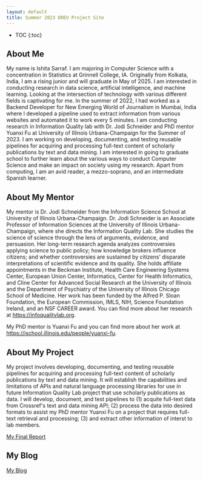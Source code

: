 ```yaml
---
layout: default
title: Summer 2023 DREU Project Site
---
```


* TOC
{:toc}

## About Me

My name is Ishita Sarraf. I am majoring in Computer Science with a concentration in Statistics at Grinnell College, IA. Originally from Kolkata, India, I am a rising junior and will graduate in May of 2025. I am interested in conducting research in data science, artificial intelligence, and machine learning. Looking at the intersection of technology with various different fields is captivating for me. In the summer of 2022, I had worked as a Backend Developer for New Emerging World of Journalism in Mumbai, India where I developed a pipeline used to extract information from various websites and automated it to work every 5 minutes. I am conducting research in Information Quality lab with Dr. Jodi Schneider and PhD mentor Yuanxi Fu at University of Illinois Urbana-Champaign for the Summer of 2023. I am working on developing, documenting, and testing reusable pipelines for acquiring and processing full-text content of scholarly publications by text and data mining. I am interested in going to graduate school to further learn about the various ways to conduct Computer Science and make an impact on society using my research. Apart from computing, I am an avid reader, a mezzo-soprano, and an intermediate Spanish learner. 


## About My Mentor

My mentor is Dr. Jodi Schneider from the Information Science School at University of Illinois Urbana-Champaign. Dr. Jodi Schneider is an Associate Professor of Information Sciences at the University of Illinois Urbana-Champaign, where she directs the Information Quality Lab. She studies the science of science through the lens of arguments, evidence, and persuasion. Her long-term research agenda analyzes controversies applying science to public policy; how knowledge brokers influence citizens; and whether controversies are sustained by citizens’ disparate interpretations of scientific evidence and its quality. She holds affiliate appointments in the Beckman Institute, Health Care Engineering Systems Center, European Union Center, Informatics, Center for Health Informatics, and Cline Center for Advanced Social Research at the University of Illinois and the Department of Psychiatry of the University of Illinois Chicago School of Medicine. Her work has been funded by the Alfred P. Sloan Foundation, the European Commission, IMLS, NIH, Science Foundation Ireland, and an NSF CAREER award. You can find more about her research at https://infoqualitylab.org. 

My PhD mentor is Yuanxi Fu and you can find more about her work at https://ischool.illinois.edu/people/yuanxi-fu. 

## About My Project

My project involves developing, documenting, and testing reusable pipelines for acquiring and processing full-text content of scholarly publications by text and data mining. It will establish the capabilities and limitations of APIs and natural language processing libraries for use in future Information Quality Lab project that use scholarly publications as data. I will develop, document, and test pipelines to (1) acquite full-text data from Crossref's text and data mining API; (2) process the data into desired formats to assist my PhD mentor Yuanxi Fu on a project that requires full-text retrieval and processing; (3) and extract other information of interst to lab members.  

[My Final Report](files/finalreport.pdf)

## My Blog

[My Blog](blog.html)
